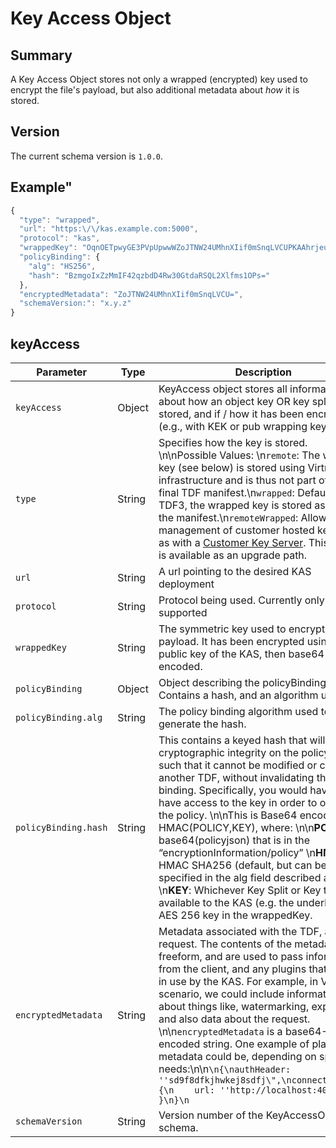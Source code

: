 # Key Access Object

## Summary
A Key Access Object stores not only a wrapped (encrypted) key used to encrypt the file's payload,  but also additional metadata about _how_ it is stored.

## Version

The current schema version is `1.0.0`.

## Example"

```javascript
{
  "type": "wrapped",
  "url": "https:\/\/kas.example.com:5000",
  "protocol": "kas",
  "wrappedKey": "OqnOETpwyGE3PVpUpwwWZoJTNW24UMhnXIif0mSnqLVCUPKAAhrjeue11uAXWpb9sD7ZDsmrc9ylmnSKP9vWel8ST68tv6PeVO+CPYUND7cqG2NhUHCLv5Ouys3Klurykvy8\/O3cCLDYl6RDISosxFKqnd7LYD7VnxsYqUns4AW5\/odXJrwIhNO3szZV0JgoBXs+U9bul4tSGNxmYuPOj0RE0HEX5yF5lWlt2vHNCqPlmSBV6+jePf7tOBBsqDq35GxCSHhFZhqCgA3MvnBLmKzVPArtJ1lqg3WUdnWV+o6BUzhDpOIyXzeKn4cK2mCxOXGMP2ck2C1a0sECyB82uw==",
  "policyBinding": {
    "alg": "HS256",
    "hash": "BzmgoIxZzMmIF42qzbdD4Rw30GtdaRSQL2Xlfms1OPs="
  },
  "encryptedMetadata": "ZoJTNW24UMhnXIif0mSnqLVCU=",
  "schemaVersion:": "x.y.z"
}
```


## keyAccess

|Parameter|Type|Description|Required?|
|---|---|---|---|
|`keyAccess`|Object|KeyAccess object stores all information about how an object key OR key split is stored, and if / how it has been encrypted (e.g., with KEK or pub wrapping key).|Yes|
|`type`|String|Specifies how the key is stored. \n\nPossible Values: \n`remote`: The wrapped key (see below) is stored using Virtru infrastructure and is thus not part of the final TDF manifest.\n`wrapped`: Default for TDF3, the wrapped key is stored as part of the manifest.\n`remoteWrapped`: Allows management of customer hosted keys, such as with a [Customer Key Server](https://www.virtru.com/faq/virtru-customer-key-server/). This feature is available as an upgrade path.|Yes|
|`url`|String|A url pointing to the desired KAS deployment|Yes|
|`protocol`|String|Protocol being used. Currently only `kas` is supported|Yes|
|`wrappedKey`|String|The symmetric key used to encrypt the payload. It has been encrypted using the public key of the KAS, then base64 encoded.|Yes|
|`policyBinding`|Object|Object describing the policyBinding. Contains a hash, and an algorithm used.|Yes|
|`policyBinding.alg`|String|The policy binding algorithm used to generate the hash.|Yes|
|`policyBinding.hash`|String|This contains a keyed hash that will provide cryptographic integrity on the policy object, such that it cannot be modified or copied to another TDF, without invalidating the binding. Specifically, you would have to have access to the key in order to overwrite the policy. \n\nThis is Base64 encoding of HMAC(POLICY,KEY), where: \n\n**POLICY**: base64(policyjson) that is in the “encryptionInformation/policy” \n**HMAC**: HMAC SHA256 (default, but can be specified in the alg field described above) \n**KEY**: Whichever Key Split or Key that is available to the KAS (e.g. the underlying AES 256 key in the wrappedKey.|Yes|
|`encryptedMetadata`|String|Metadata associated with the TDF, and the request. The contents of the metadata are freeform, and are used to pass information from the client, and any plugins that may be in use by the KAS. For example, in Virtru's scenario, we could include information about things like, watermarking, expiration, and also data about the request. \n\n`encryptedMetadata` is a base64-encoded string. One example of plaintext metadata could be, depending on specific needs:\n\n```\n{\nauthHeader: ''sd9f8dfkjhwkej8sdfj\",\nconnectOptions: {\n    url: ''http://localhost:4010\"\n }\n}\n```|Yes|
|`schemaVersion`|String|Version number of the KeyAccessObject schema.|No|


[comment]: <> (FIXME: description formatting)
